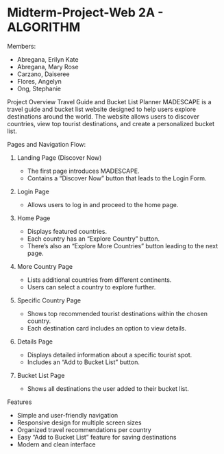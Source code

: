 # Midterm-Project-Web 2A - ALGORITHM

Members:
- Abregana, Erilyn Kate
- Abregana, Mary Rose
- Carzano, Daiseree
- Flores, Angelyn
- Ong, Stephanie

Project Overview
Travel Guide and Bucket List Planner
MADESCAPE is a travel guide and bucket list website designed to help users explore destinations around the world. The website allows users to discover countries, view top tourist destinations, and create a personalized bucket list.  

Pages and Navigation Flow:
1. Landing Page (Discover Now)
   - The first page introduces MADESCAPE.  
   - Contains a “Discover Now” button that leads to the Login Form.

2. Login Page
   - Allows users to log in and proceed to the home page.  

3. Home Page
   - Displays featured countries.  
   - Each country has an “Explore Country” button.  
   - There’s also an “Explore More Countries” button leading to the next page.  

4. More Country Page
   - Lists additional countries from different continents.  
   - Users can select a country to explore further.  

5. Specific Country Page
   - Shows top recommended tourist destinations within the chosen country.  
   - Each destination card includes an option to view details.  

6. Details Page  
   - Displays detailed information about a specific tourist spot.  
   - Includes an “Add to Bucket List” button.  

7. Bucket List Page
   - Shows all destinations the user added to their bucket list.

Features

- Simple and user-friendly navigation    
- Responsive design for multiple screen sizes  
- Organized travel recommendations per country  
- Easy “Add to Bucket List” feature for saving destinations  
- Modern and clean interface  
